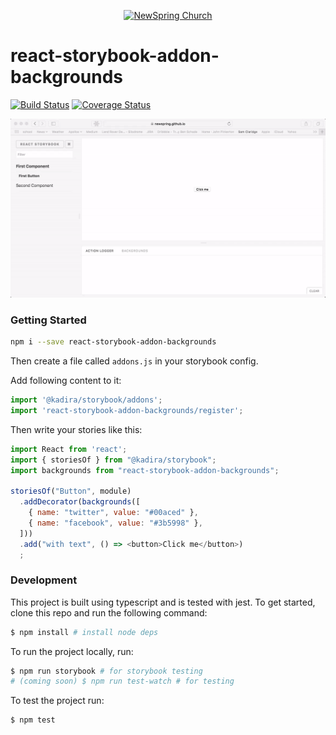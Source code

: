<p align="center" >
  <a href="http://newspring.cc">
    <img src="https://s3.amazonaws.com/ns.images/newspring/icons/newspring-church-logo-black.png" alt="NewSpring Church" title="NewSpring Church" />
  </a>
</p>

react-storybook-addon-backgrounds
=======================
[![Build Status](https://travis-ci.org/NewSpring/react-storybook-addon-backgrounds.svg?branch=travis)](https://travis-ci.org/NewSpring/react-storybook-addon-backgrounds) [![Coverage Status](https://coveralls.io/repos/github/NewSpring/react-storybook-addon-backgrounds/badge.svg?branch=master)](https://coveralls.io/github/NewSpring/react-storybook-addon-backgrounds?branch=master)

![React Storybook Screenshot](./.storybook/backgrounds.gif)

### Getting Started

```sh
npm i --save react-storybook-addon-backgrounds
```

Then create a file called `addons.js` in your storybook config.

Add following content to it:

```js
import '@kadira/storybook/addons';
import 'react-storybook-addon-backgrounds/register';
```

Then write your stories like this:

```js
import React from 'react';
import { storiesOf } from "@kadira/storybook";
import backgrounds from "react-storybook-addon-backgrounds";

storiesOf("Button", module)
  .addDecorator(backgrounds([
    { name: "twitter", value: "#00aced" },
    { name: "facebook", value: "#3b5998" },
  ]))
  .add("with text", () => <button>Click me</button>)
  ;
```

### Development

This project is built using typescript and is tested with jest. To get started, clone this repo and run the following command:

```bash
$ npm install # install node deps
```

To run the project locally, run:

```bash
$ npm run storybook # for storybook testing
# (coming soon) $ npm run test-watch # for testing
```

To test the project run:

```bash
$ npm test
```
